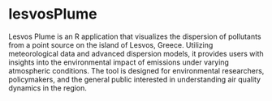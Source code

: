 # lesvosPlume  
Lesvos Plume is an R application that visualizes the dispersion of pollutants from a point source on the island of Lesvos, Greece. Utilizing meteorological 
data and advanced dispersion models, it provides users with insights into the environmental impact of emissions under varying atmospheric conditions.
The tool is designed for environmental researchers, policymakers, and the general public interested in understanding air quality dynamics in the region.
